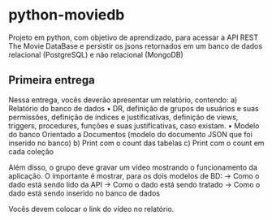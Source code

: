 # python-moviedb

Projeto em python, com objetivo de aprendizado, para acessar a API REST The Movie DataBase e persistir os jsons retornados em um banco de dados relacional (PostgreSQL) e não relacional (MongoDB)

## Primeira entrega

Nessa entrega, vocês deverão apresentar um relatório, contendo:
a) Relatório do banco de dados
           • DR, definição de grupos de usuários e suas permissões, definição de índices e justificativas, definição de views, triggers, procedures, 
            funções e suas justificativas, caso existam.
          • Modelo do banco Orientado a Documentos (modelo do documento JSON que foi inserido no banco)
b) Print com o count das tabelas
c) Print com o count em cada coleção

Além disso, o grupo deve gravar um vídeo mostrando o funcionamento da aplicação. O importante é mostrar, para os dois modelos de BD:
         -> Como o dado está sendo lido da API
        -> Como o dado está sendo tratado
        -> Como o dado está sendo inserido no banco de dados

Vocês devem colocar o link do vídeo no relatório.
